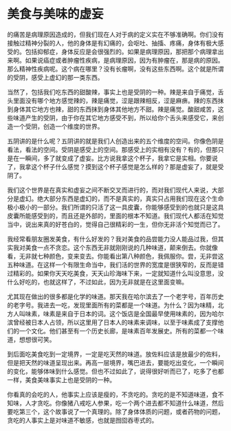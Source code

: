 # 美食与美味的虚妄

的痛苦是病理原因造成的，但我们现在人对于病的定义实在不够准确啊。你们没有接触过精神分裂的人，他的身体是有幻痛的，会呕吐、抽搐、疼痛，身体有极大感受的。包括抑郁症，身体反应是会很强烈的。如果是病理原因，那把那个病理拿出来啊。如果说癌症或者肿瘤性疾病，是病理原因，因为有肿瘤在，那是病的原因。那么精神性疾病呢。这个病在哪里？没有长瘤啊，没有这些东西啊。这个就是所谓的受阴，感受上虚幻的那一类东西。

当然了，包括我们吃东西的甜酸辣，事实上也是受阴的一种。辣是来自于痛觉，舌头里面没有哪个地方感觉辣的，辣是痛觉，涩是跟辣相反，涩是麻痹。辣的东西抹到身体其它地方也辣，甜的东西抹到身体其他地方不甜。辣是痛觉。酸甜咸苦，这些味道产生的受阴，由于你在其它地方感受不到，所以给你个舌头来感受它，来创造一个受阴，创造一个维度的世界。

五阴讲的是什么呢？五阴讲的就是我们人创造出来的五个维度的空间。你像色阴是看法，看法的空间。受阴是感受上的空间。那感受上的实相有没有？有的，但那只是在一瞬间，多了就变成了虚妄。比方说我拿这个杯子，我拿它是实相。你要说了，我拿这个杯子什么感觉？摸到这个杯子感觉是怎么样的？那是虚妄了，就是受阴了。

我们这个世界是在真实和虚妄之间不断交叉而进行的，而对我们现代人来说，大部分是虚幻。绝大部分东西是虚幻的，而不是真实的，真实只占用我们现在这个生命极小极小的一部分。我们所谓的只活了这一具皮囊，你能够感受到的也就只是这具皮囊所能感受到的，而且还是外部的，里面的根本不知道。我们现代人都活在知觉当中，说出来真的好苍白的，觉得自己很精彩的一生，但你无非活个知觉而已了。

我经常看朋友圈发美食，有什么好发的？我对美食的品尝能力没人能品过我，但其实我对美食一点不贪恋。这个东西无非就刚刚说的几种味道，颠来倒去。你就像看，无非就七种颜色，变来变去。你能看出第八种颜色，我佩服你。尝，无非尝这五种味道。在这样一个有限生命当中，我们活的世界的宽度是很狭窄的，反而是错过精彩的。如果你天天吃美食，天天山珍海味下来，一定就知道什么叫没意思，没什么好吃的，也就这样了，不过如此，因为无非就是在这里面变嘛。

尤其现在做出的很多都是化学的味道。那天我在哈尔滨去了一个老字号，百年历史的老字号。我进去一吃，发现里面所有的菜都是一个味道。为什么？因为味精，北方人叫味素，味素是来自于日本的词。这个饭店是全国最早使用味素的，因为哈尔滨曾经被日本人占领，所以这里用了日本人的味素来调味，以至于味素成了支撑他们的一个文化。他们甚至有一个历史长廊，是味素百年发展史。所有的菜都一个味道，想想很可笑。

到后面吃美食吃到一定境界，一定是吃天然的味道。放佐料应该是放最少的佐料，但是把天然的味道呈现出来。再高一层境界，嘴巴进去，要能吃出变化，一个瞬间的变化，能够体味到什么感觉。但也不过如此了，说得很好听而已了，吃多了也都一样，美食美味事实上也是受阴的一种。

你看真的会吃的人，他事实上应该是瘦的，不贪吃的。贪吃的是不知道味道，食不知味，人才贪吃。你像猪八戒吃人参果，吃一个两个进去都不知道什么味道，然后要吃第三个，这个故事说了一个真理的。除了身体体质的问题，或者药物的问题，贪吃的人事实上是对味道不敏感，也就是囫囵吞枣式的。

